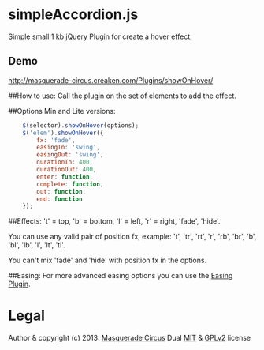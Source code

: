 simpleAccordion.js
=================

Simple small 1 kb jQuery Plugin for create a hover effect.

## Demo
http://masquerade-circus.creaken.com/Plugins/showOnHover/

##How to use:
Call the plugin on the set of elements to add the effect. 
				
##Options Min and Lite versions:
```javascript
	$(selector).showOnHover(options);
	$('elem').showOnHover({
		fx: 'fade',
		easingIn: 'swing',
		easingOut: 'swing',
		durationIn: 400,
		durationOut: 400,
		enter: function,
		complete: function,
		out: function,
		end: function
	});
```

##Effects:
't' = top, 'b' = bottom, 'l' = left, 'r' = right, 'fade', 'hide'.

You can use any valid pair of position fx, example: 't', 'tr', 'rt', 'r', 'rb', 'br', 'b', 'bl', 'lb', 'l', 'lt', 'tl'.

You can't mix 'fade' and 'hide' with position fx in the options.

##Easing:
For more advanced easing options you can use the [Easing Plugin](http://gsgd.co.uk/sandbox/jquery/easing/). 

# Legal
Author & copyright (c) 2013: [Masquerade Circus](http://masquerade-circus.creaken.com)
Dual [MIT](http://opensource.org/licenses/MIT) & [GPLv2](http://opensource.org/licenses/GPL-2.0) license
